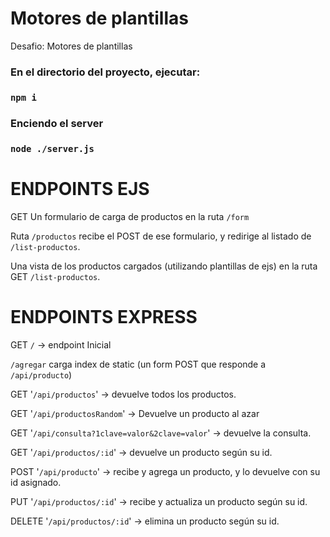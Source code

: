 # Motores de plantillas
Desafio: Motores de plantillas

### En el directorio del proyecto, ejecutar:

### `npm i`

### Enciendo el server

### `node ./server.js`

# ENDPOINTS EJS
GET Un formulario de carga de productos en la ruta `/form`

Ruta `/productos` recibe el POST de ese formulario, y redirige al listado de `/list-productos`.

Una vista de los productos cargados (utilizando plantillas de ejs) en la ruta GET `/list-productos`.

# ENDPOINTS EXPRESS

GET `/` -> endpoint Inicial

``/agregar`` carga index de static (un form POST que responde a `/api/producto`)

GET '``/api/productos``' -> devuelve todos los productos.

GET '``/api/productosRandom``' -> Devuelve un producto al azar

GET '``/api/consulta?1clave=valor&2clave=valor``' -> devuelve la consulta.

GET '``/api/productos/:id``' -> devuelve un producto según su id.

POST '``/api/producto``' -> recibe y agrega un producto, y lo devuelve con su id asignado.

PUT '``/api/productos/:id``' -> recibe y actualiza un producto según su id.

DELETE '``/api/productos/:id``' -> elimina un producto según su id.

